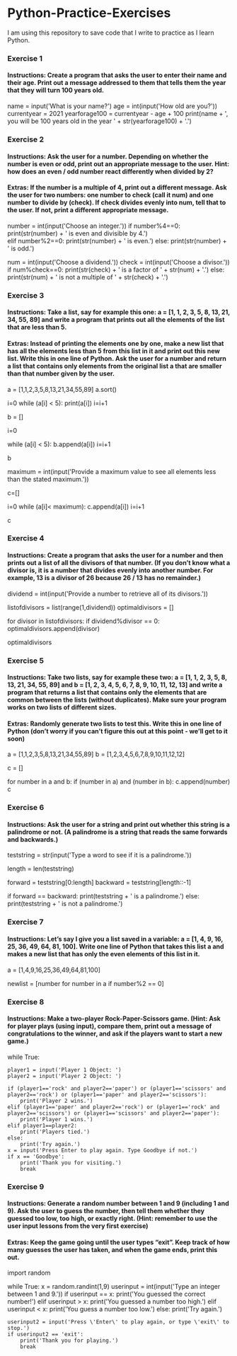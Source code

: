 # Python-Practice-Exercises
I am using this repository to save code that I write to practice as I learn Python.

### Exercise 1
#### Instructions: Create a program that asks the user to enter their name and their age. Print out a message addressed to them that tells them the year that they will turn 100 years old.

name = input('What is your name?')
age = int(input('How old are you?'))
currentyear = 2021
yearforage100 = currentyear - age + 100
print(name + ', you will be 100 years old in the year ' + str(yearforage100) + '.')



### Exercise 2
#### Instructions: Ask the user for a number. Depending on whether the number is even or odd, print out an appropriate message to the user. Hint: how does an even / odd number react differently when divided by 2?
#### Extras: If the number is a multiple of 4, print out a different message. Ask the user for two numbers: one number to check (call it num) and one number to divide by (check). If check divides evenly into num, tell that to the user. If not, print a different appropriate message.

number = int(input('Choose an integer.'))
if number%4==0:
    print(str(number) + ' is even and divisible by 4.')    
elif number%2==0:
    print(str(number) + ' is even.') 
else:
    print(str(number) + ' is odd.')
    
num = int(input('Choose a dividend.'))
check = int(input('Choose a divisor.'))
if num%check==0:
    print(str(check) + ' is a factor of ' + str(num) + '.')
else:
    print(str(num) + ' is not a multiple of ' + str(check) + '.')    
    
    

### Exercise 3
#### Instructions: Take a list, say for example this one: a = [1, 1, 2, 3, 5, 8, 13, 21, 34, 55, 89] and write a program that prints out all the elements of the list that are less than 5.
#### Extras: Instead of printing the elements one by one, make a new list that has all the elements less than 5 from this list in it and print out this new list. Write this in one line of Python. Ask the user for a number and return a list that contains only elements from the original list a that are smaller than that number given by the user.

a = [1,1,2,3,5,8,13,21,34,55,89]
a.sort()

i=0
while (a[i] < 5):
        print(a[i])
        i=i+1
    
    
b = []

i=0

while (a[i] < 5):
        b.append(a[i])
        i=i+1
        
b


maximum = int(input('Provide a maximum value to see all elements less than the stated maximum.'))

c=[]

i=0
while (a[i]< maximum):
    c.append(a[i])
    i=i+1
    
c



### Exercise 4
#### Instructions: Create a program that asks the user for a number and then prints out a list of all the divisors of that number. (If you don’t know what a divisor is, it is a number that divides evenly into another number. For example, 13 is a divisor of 26 because 26 / 13 has no remainder.)

dividend = int(input('Provide a number to retrieve all of its divisors.'))

listofdivisors = list(range(1,dividend))
optimaldivisors = []

for divisor in listofdivisors:
    if dividend%divisor == 0:
        optimaldivisors.append(divisor)   
    
optimaldivisors



### Exercise 5
#### Instructions: Take two lists, say for example these two: a = [1, 1, 2, 3, 5, 8, 13, 21, 34, 55, 89] and b = [1, 2, 3, 4, 5, 6, 7, 8, 9, 10, 11, 12, 13] and write a program that returns a list that contains only the elements that are common between the lists (without duplicates). Make sure your program works on two lists of different sizes.
#### Extras: Randomly generate two lists to test this. Write this in one line of Python (don’t worry if you can’t figure this out at this point - we’ll get to it soon)

a = [1,1,2,3,5,8,13,21,34,55,89]
b = [1,2,3,4,5,6,7,8,9,10,11,12,12]

c = []

for number in a and b:
    if (number in a) and (number in b):
        c.append(number)
c



### Exercise 6
#### Instructions: Ask the user for a string and print out whether this string is a palindrome or not. (A palindrome is a string that reads the same forwards and backwards.)

teststring = str(input('Type a word to see if it is a palindrome.'))

length = len(teststring)

forward = teststring[0:length]
backward = teststring[length::-1]

if forward == backward:
    print(teststring + ' is a palindrome.')
else:
    print(teststring + ' is not a palindrome.')
    


### Exercise 7
#### Instructions: Let’s say I give you a list saved in a variable: a = [1, 4, 9, 16, 25, 36, 49, 64, 81, 100]. Write one line of Python that takes this list a and makes a new list that has only the even elements of this list in it.

a = [1,4,9,16,25,36,49,64,81,100]

newlist = [number for number in a if number%2 == 0]



### Exercise 8
#### Instructions: Make a two-player Rock-Paper-Scissors game. (Hint: Ask for player plays (using input), compare them, print out a message of congratulations to the winner, and ask if the players want to start a new game.)

while True:
   
    player1 = input('Player 1 Object: ')
    player2 = input('Player 2 Object: ')
             
    if (player1=='rock' and player2=='paper') or (player1=='scissors' and player2=='rock') or (player1=='paper' and player2=='scissors'):
        print('Player 2 wins.')
    elif (player1=='paper' and player2=='rock') or (player1=='rock' and player2=='scissors') or (player1=='scissors' and player2=='paper'):
        print('Player 1 wins.')
    elif player1==player2:
        print('Players tied.')
    else:
        print('Try again.')
    x = input('Press Enter to play again. Type Goodbye if not.')
    if x == 'Goodbye': 
        print('Thank you for visiting.')
        break



### Exercise 9
#### Instructions: Generate a random number between 1 and 9 (including 1 and 9). Ask the user to guess the number, then tell them whether they guessed too low, too high, or exactly right. (Hint: remember to use the user input lessons from the very first exercise)
#### Extras: Keep the game going until the user types “exit”. Keep track of how many guesses the user has taken, and when the game ends, print this out.

import random

while True:
    x = random.randint(1,9)
    userinput = int(input('Type an integer between 1 and 9.'))
    if userinput == x:
        print('You guessed the correct number!')
    elif userinput > x:
        print('You guessed a number too high.')
    elif userinput < x:
        print('You guess a number too low.')
    else:
        print('Try again.')
        
    userinput2 = input('Press \'Enter\' to play again, or type \'exit\' to stop.')
    if userinput2 == 'exit': 
        print('Thank you for playing.')
        break
